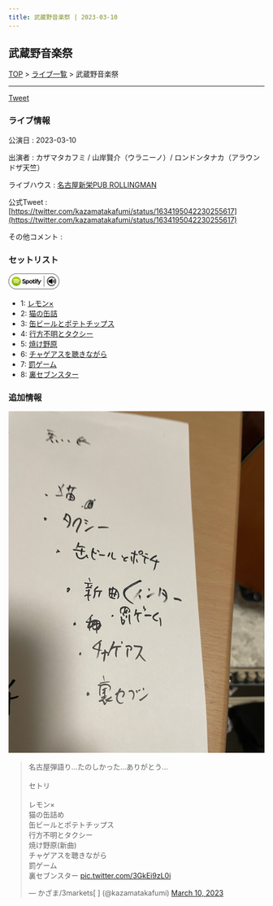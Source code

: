 ```yaml
---
title: 武蔵野音楽祭 | 2023-03-10
---
```

## 武蔵野音楽祭

[TOP](/setlist/) > [ライブ一覧](lives.html) > 武蔵野音楽祭

___

<a href="https://twitter.com/share?ref_src=twsrc%5Etfw" data-text="3markets[ ]セットリスト > 武蔵野音楽祭" class="twitter-share-button" data-via="3markets" data-hashtags="3markets" data-related="3markets" data-show-count="false">Tweet</a>

### ライブ情報

公演日
:    2023-03-10

出演者
:    カザマタカフミ / 山岸賢介（ウラニーノ）/ ロンドンタナカ（アラウンドザ天竺）

ライブハウス
:    [名古屋新栄PUB ROLLINGMAN](livehouse053.html)

公式Tweet
:    [https://twitter.com/kazamatakafumi/status/1634195042230255617](https://twitter.com/kazamatakafumi/status/1634195042230255617)

その他コメント
:    

### セットリスト


[![play with spotify](images/spotify-icon.png)](https://open.spotify.com/playlist/5n5jtx0cgm6a1cq1s3v3s3bob)



*  1: [レモン×](song003.html)
*  2: [猫の缶詰](song041.html)
*  3: [缶ビールとポテトチップス](song043.html)
*  4: [行方不明とタクシー](song039.html)
*  5: [焼け野原](song069.html)
*  6: [チャゲアスを聴きながら](song070.html)
*  7: [罰ゲーム](song071.html)
*  8: [裏セブンスター](song017.html)


### 追加情報

[![セトリ画像](images/057.jpg)](images/057.jpg)


<blockquote class="twitter-tweet"><p lang="ja" dir="ltr">名古屋弾語り…たのしかった…ありがとう…<br><br>セトリ<br><br>レモン×<br>猫の缶詰め<br>缶ビールとポテトチップス<br>行方不明とタクシー<br>焼け野原(新曲)<br>チャゲアスを聴きながら<br>罰ゲーム<br>裏セブンスター <a href="https://t.co/3GkEi9zL0i">pic.twitter.com/3GkEi9zL0i</a></p>&mdash; かざま/3markets[ ] (@kazamatakafumi) <a href="https://twitter.com/kazamatakafumi/status/1634195042230255617?ref_src=twsrc%5Etfw">March 10, 2023</a></blockquote>
<script async src="https://platform.twitter.com/widgets.js" charset="utf-8"></script>




<script async src="https://platform.twitter.com/widgets.js" charset="utf-8"></script>